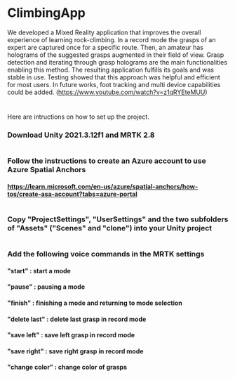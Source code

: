 # ClimbingApp

We developed a Mixed Reality application that improves the overall experience of learning rock-climbing. In a record mode the grasps of an expert are captured once for a specific route. Then, an amateur has holograms of the suggested grasps augmented in their field of view. Grasp detection and iterating through grasp holograms are the main functionalities enabling this method. The resulting application fulfills its goals and was stable in use. Testing showed that this approach was helpful and efficient for most users. In future works, foot tracking and multi device capabilities could be added. (https://www.youtube.com/watch?v=z1qRYEteMUU)
#

Here are intructions on how to set up the project.
### Download Unity 2021.3.12f1 and MRTK 2.8
#
### Follow the instructions to create an Azure account to use Azure Spatial Anchors
#### https://learn.microsoft.com/en-us/azure/spatial-anchors/how-tos/create-asa-account?tabs=azure-portal
#
### Copy "ProjectSettings", "UserSettings" and the two subfolders of "Assets" ("Scenes" and "clone") into your Unity project
#
### Add the following voice commands in the MRTK settings
#### "start" : start a mode
#### "pause" : pausing a mode
#### "finish" : finishing a mode and returning to mode selection
#### "delete last" : delete last grasp in record mode
#### "save left" : save left grasp in record mode
#### "save right" : save right grasp in record mode
#### "change color" : change color of grasps

